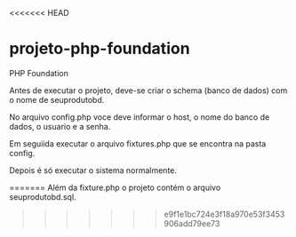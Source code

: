 <<<<<<< HEAD
# projeto-php-foundation
<p>PHP Foundation</p>

<p>Antes de executar o projeto, deve-se criar o schema (banco de dados) com o nome de seuprodutobd.</p>
<p>No arquivo config.php voce deve informar o host, o nome do banco de dados, o usuario e a senha.</p>
<p>Em seguiida executar o arquivo fixtures.php que se encontra na pasta config.</p>
<p>Depois é só executar o sistema normalmente.</p>
=======
Além da fixture.php o projeto contém o arquivo seuprodutobd.sql. 


>>>>>>> e9f1e1bc724e3f18a970e53f3453906add79ee73
